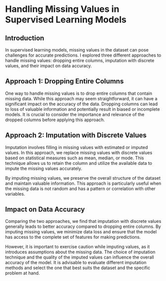 # Handling Missing Values in Supervised Learning Models

## Introduction

In supervised learning models, missing values in the dataset can pose challenges for accurate predictions. I explored three different approaches to handle missing values: dropping entire columns, imputation with discrete values, and their impact on data accuracy.

## Approach 1: Dropping Entire Columns

One way to handle missing values is to drop entire columns that contain missing data. While this approach may seem straightforward, it can have a significant impact on the accuracy of the data. Dropping columns can lead to loss of valuable information and potentially result in biased or incomplete models. It is crucial to consider the importance and relevance of the dropped columns before applying this approach.

## Approach 2: Imputation with Discrete Values

Imputation involves filling in missing values with estimated or imputed values. In this approach, we replace missing values with discrete values based on statistical measures such as mean, median, or mode. This technique allows us to retain the column and utilize the available data to impute the missing values accurately.

By imputing missing values, we preserve the overall structure of the dataset and maintain valuable information. This approach is particularly useful when the missing data is not random and has a pattern or correlation with other variables.

## Impact on Data Accuracy

Comparing the two approaches, we find that imputation with discrete values generally leads to better accuracy compared to dropping entire columns. By imputing missing values, we minimize data loss and ensure that the model has access to the complete set of features for making predictions.

However, it is important to exercise caution while imputing values, as it introduces assumptions about the missing data. The choice of imputation technique and the quality of the imputed values can influence the overall accuracy of the model. It is advisable to evaluate different imputation methods and select the one that best suits the dataset and the specific problem at hand.

